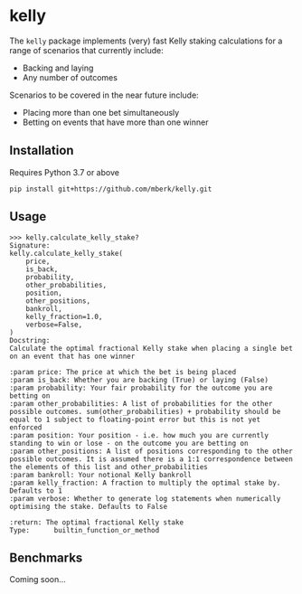 # kelly

The `kelly` package implements (very) fast Kelly staking calculations for a range of scenarios
that currently include:

* Backing and laying
* Any number of outcomes

Scenarios to be covered in the near future include:

* Placing more than one bet simultaneously
* Betting on events that have more than one winner

## Installation

Requires Python 3.7 or above

```
pip install git+https://github.com/mberk/kelly.git
```

## Usage

```
>>> kelly.calculate_kelly_stake?
Signature:
kelly.calculate_kelly_stake(
    price,
    is_back,
    probability,
    other_probabilities,
    position,
    other_positions,
    bankroll,
    kelly_fraction=1.0,
    verbose=False,
)
Docstring:
Calculate the optimal fractional Kelly stake when placing a single bet on an event that has one winner

:param price: The price at which the bet is being placed
:param is_back: Whether you are backing (True) or laying (False)
:param probability: Your fair probability for the outcome you are betting on
:param other_probabilities: A list of probabilities for the other possible outcomes. sum(other_probabilities) + probability should be equal to 1 subject to floating-point error but this is not yet enforced
:param position: Your position - i.e. how much you are currently standing to win or lose - on the outcome you are betting on
:param other_positions: A list of positions corresponding to the other possible outcomes. It is assumed there is a 1:1 correspondence between the elements of this list and other_probabilities
:param bankroll: Your notional Kelly bankroll
:param kelly_fraction: A fraction to multiply the optimal stake by. Defaults to 1
:param verbose: Whether to generate log statements when numerically optimising the stake. Defaults to False

:return: The optimal fractional Kelly stake
Type:      builtin_function_or_method
```

## Benchmarks

Coming soon...
